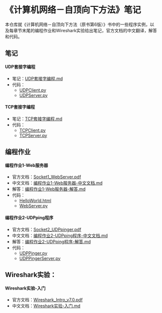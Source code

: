 # 《计算机网络－自顶向下方法》笔记

本仓库就《计算机网络－自顶向下方法（原书第6版）》书中的一些程序实例，以及每章节末尾的编程作业和Wireshark实验给出笔记，官方文档的中文翻译，解答和代码。
## 笔记

#### UDP套接字编程

* 笔记：[UDP套接字编程.md](Notes/UDP套接字编程.md)
* 代码：
  * [UDPClient.py](Notes/source/UDPClient.py)
  * [UDPServer.py](Notes/source/UDPServer.py)

#### TCP套接字编程

* 笔记：[TCP套接字编程.md](Notes/TCP套接字编程.md)
* 代码：
  * [TCPClient.py](Notes/source/TCPClient.py)
  * [TCPServer.py](Notes/source/TCPServer.py)

## 编程作业

#### 编程作业1-Web服务器

* 官方文档：[Socket1_WebServer.pdf](ProgrammingAssignment/编程作业1-Web服务器/Socket1_WebServer.pdf)
* 中文文档：[编程作业1-Web服务器-中文文档.md](ProgrammingAssignment/编程作业1-Web服务器/编程作业1-Web服务器-中文文档.md)
* 解答：[编程作业1-Web服务器-解答.md](ProgrammingAssignment/编程作业1-Web服务器/编程作业1-Web服务器-解答.md)
* 代码：
  * [HelloWorld.html](ProgrammingAssignment/编程作业1-Web服务器/source/HelloWorld.html)
  * [WebServer.py](ProgrammingAssignment/编程作业1-Web服务器/source/WebServer.py)

#### 编程作业2-UDPping程序

* 官方文档：[Socket2_UDPpinger.pdf](ProgrammingAssignment/编程作业2-UDPping程序/Socket2_UDPpinger.pdf)
* 中文文档：[编程作业2-UDPping程序-中文文档.md](ProgrammingAssignment/编程作业2-UDPping程序/编程作业2-UDPping程序-中文文档.md)
* 解答：[编程作业2-UDPping程序-解答.md](ProgrammingAssignment/编程作业2-UDPping程序/编程作业2-UDPping程序-解答.md)
* 代码：
  * [UDPPinger.py](ProgrammingAssignment/编程作业2-UDPping程序/source/UDPPinger.py)
  * [UDPPingerServer.py](ProgrammingAssignment/编程作业2-UDPping程序/source/UDPPingerServer.py)

## Wireshark实验：

#### Wireshark实验-入门

* 官方文档：[Wireshark_Intro_v7.0.pdf](WiresharkLab/Wireshark实验-入门/Wireshark_Intro_v7.0.pdf)
* 中文文档：[Wireshark实验-入门.md](WiresharkLab/Wireshark实验-入门/Wireshark实验-入门.md)


